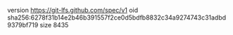 version https://git-lfs.github.com/spec/v1
oid sha256:6278f31b14e2b46b391557f2ce0d5bdfb8832c34a9274743c31adbd9379bf719
size 8435
